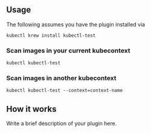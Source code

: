 
## Usage
The following assumes you have the plugin installed via

```shell
kubectl krew install kubectl-test
```

### Scan images in your current kubecontext

```shell
kubectl kubectl-test
```

### Scan images in another kubecontext

```shell
kubectl kubectl-test --context=context-name
```

## How it works
Write a brief description of your plugin here.
